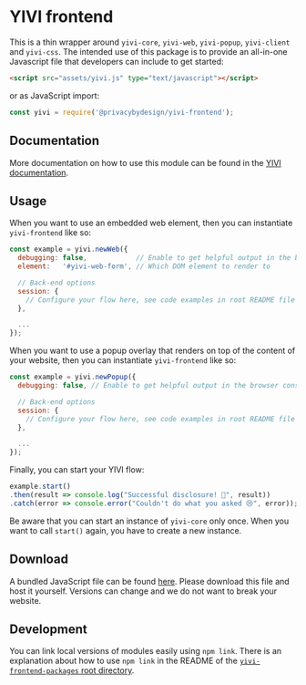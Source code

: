 # YIVI frontend

This is a thin wrapper around `yivi-core`, `yivi-web`, `yivi-popup`,
`yivi-client` and `yivi-css`. The intended use of this package is to provide
an all-in-one Javascript file that developers can include to get started:

```html
<script src="assets/yivi.js" type="text/javascript"></script>
```

or as JavaScript import:
```javascript
const yivi = require('@privacybydesign/yivi-frontend');
```

## Documentation
More documentation on how to use this module can be found in the
[YIVI documentation](https://yivi.app/docs/yivi-frontend/#yivi-frontend).

## Usage
When you want to use an embedded web element,
then you can instantiate `yivi-frontend` like so:

```javascript
const example = yivi.newWeb({
  debugging: false,            // Enable to get helpful output in the browser console
  element:   '#yivi-web-form', // Which DOM element to render to

  // Back-end options
  session: {
    // Configure your flow here, see code examples in root README file
  },

  ...
});
```

When you want to use a popup overlay that renders on top of the content of
your website, then you can instantiate `yivi-frontend` like so:

```javascript
const example = yivi.newPopup({
  debugging: false, // Enable to get helpful output in the browser console

  // Back-end options
  session: {
    // Configure your flow here, see code examples in root README file
  },

  ...
});
```

Finally, you can start your YIVI flow:

```javascript
example.start()
.then(result => console.log("Successful disclosure! 🎉", result))
.catch(error => console.error("Couldn't do what you asked 😢", error));
```

Be aware that you can start an instance of `yivi-core` only once.
When you want to call `start()` again, you have to create a new instance.

## Download
A bundled JavaScript file can be found [here](https://gitlab.science.ru.nl/yivi/github-mirrors/yivi-frontend-packages/-/jobs/artifacts/master/browse/yivi-frontend/dist?job=yivi-frontend).
Please download this file and host it yourself. Versions can change and we do not want to break your website.

## Development
You can link local versions of modules easily using `npm link`. There is
an explanation about how to use `npm link` in the README of the
[`yivi-frontend-packages` root directory](https://github.com/privacybydesign/yivi-frontend-packages).

